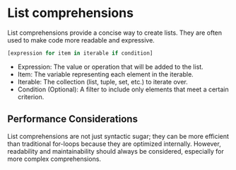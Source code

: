 # List comprehensions

List comprehensions provide a concise way to create lists. They are often used to make code more readable and expressive.

```py
[expression for item in iterable if condition]
```

- Expression: The value or operation that will be added to the list.
- Item: The variable representing each element in the iterable.
- Iterable: The collection (list, tuple, set, etc.) to iterate over.
- Condition (Optional): A filter to include only elements that meet a certain criterion.

## Performance Considerations

List comprehensions are not just syntactic sugar; they can be more efficient than traditional for-loops because they are optimized internally. However, readability and maintainability should always be considered, especially for more complex comprehensions.

